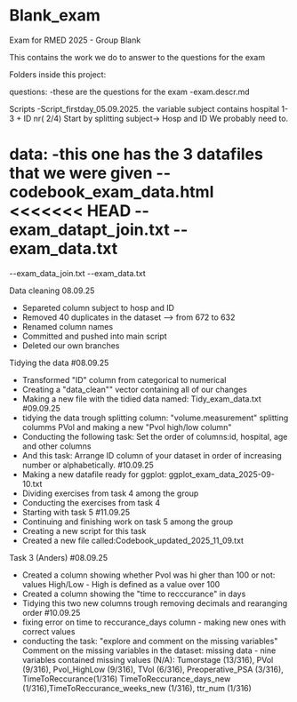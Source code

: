 # Blank_exam
Exam for RMED 2025 - Group Blank


This contains the work we do to answer to the questions for the exam

Folders inside this project:

questions:
-these are the questions for the exam
-exam.descr.md


Scripts
-Script_firstday_05.09.2025. 
the variable subject contains hospital 1-3 + ID nr( 2/4)
Start by splitting subject-> Hosp and ID
We probably need to.  


data:
-this one has the 3 datafiles that we were given
--codebook_exam_data.html
<<<<<<< HEAD
--exam_datapt_join.txt
--exam_data.txt
=======
--exam_data_join.txt
--exam_data.txt

Data cleaning 08.09.25
- Separeted column subject to hosp and ID
- Removed 40 duplicates in the dataset --> from 672 to 632
- Renamed column names 
- Committed and pushed into main script 
- Deleted our own branches


Tidying the data 
#08.09.25 
  - Transformed "ID" column from categorical to numerical 
  - Creating a "data_clean"" vector containing all of our changes 
  - Making a new file with the tidied data named: Tidy_exam_data.txt
#09.09.25
  - tidying the data trough splitting column: "volume.measurement" splitting columms PVol and making a new "Pvol high/low column"
  - Conducting the following task: Set the order of columns:id, hospital, age and other columns
  - And this task: Arrange ID column of your dataset in order of increasing number or alphabetically.
#10.09.25
  - Making a new datafile ready for ggplot: ggplot_exam_data_2025-09-10.txt
  - Dividing exercises from task 4 among the group
  - Conducting the exercises from task 4
  - Starting with task 5
#11.09.25 
  - Continuing and finishing work on task 5 among the group
  - Creating a new script for this task
  - Created a new file called:Codebook_updated_2025_11_09.txt


Task 3 (Anders)
#08.09.25
  - Created a column showing whether Pvol was hi gher than 100 or not: values High/Low - High is defined as a value over 100 
  - Created a column showing the "time to recccurance" in days
  - Tidying this two new columns trough removing decimals and rearanging order
#10.09.25
  - fixing error on time to reccurance_days column - making new ones with correct values
  - conducting the task: "explore and comment on the missing variables"
  Comment on the missing variables in the dataset: missing data - nine variables contained missing values (N/A): Tumorstage (13/316), PVol (9/316), Pvol_HighLow (9/316), TVol (6/316), Preoperative_PSA (3/316), TimeToReccurance(1/316) TimeToReccurance_days_new (1/316),TimeToReccurance_weeks_new (1/316), ttr_num (1/316)

 

 